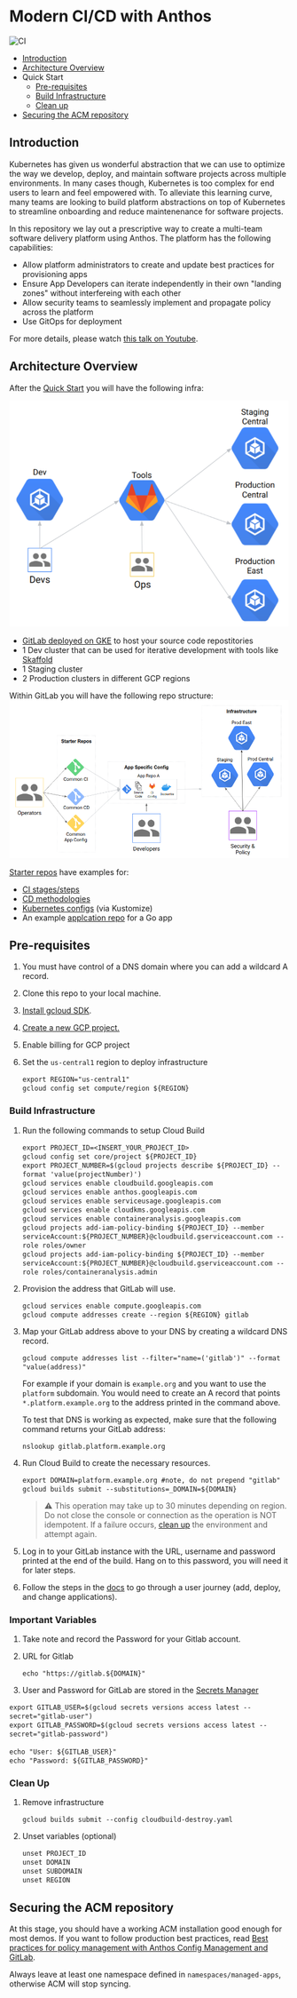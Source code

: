 # Modern CI/CD with Anthos

![CI](https://github.com/GoogleCloudPlatform/solutions-modern-cicd-anthos/workflows/CI/badge.svg)

* [Introduction](#introduction)
* [Architecture Overview](#architecture-overview)
* Quick Start
  * [Pre-requisites](#pre-requisites)
  * [Build Infrastructure](#build-infrastructure)
  * [Clean up](#clean-up)
* [Securing the ACM repository](#securing-the-acm-repository)

## Introduction

Kubernetes has given us wonderful abstraction that we can use to optimize the way we
develop, deploy, and maintain software projects across multiple environments.
In many cases though, Kubernetes is too complex for end users to learn and feel empowered with.
To alleviate this learning curve, many teams
are looking to build platform abstractions on top of Kubernetes to streamline onboarding and
reduce maintenenance for software projects.

In this repository we lay out a prescriptive way to create a multi-team software delivery platform
using Anthos. The platform has the following capabilities:

* Allow platform administrators to create and update best practices for provisioning apps
* Ensure App Developers can iterate independently in their own "landing zones" without interfereing with each other
* Allow security teams to seamlessly implement and propagate policy across the platform
* Use GitOps for deployment

For more details, please watch [this talk on Youtube](https://www.youtube.com/watch?v=MOALiliVoeg).

## Architecture Overview

After the [Quick Start](#pre-requisites) you will have the following infra:

![Anthos Platform Infrastructure](images/anthos-platform-infra.png)

* [GitLab deployed on GKE](https://cloud.google.com/solutions/deploying-production-ready-gitlab-on-gke) to host your source code repostitories
* 1 Dev cluster that can be used for iterative development with tools like [Skaffold](https://skaffold.dev/)
* 1 Staging cluster
* 2 Production clusters in different GCP regions

Within GitLab you will have the following repo structure:
![Anthos Platform Repos](images/anthos-platform-repos.png)

[Starter repos](starter-repos/) have examples for:

* [CI stages/steps](starter-repos/shared-ci-cd/ci/)
* [CD methodologies](starter-repos/shared-ci-cd/cd/)
* [Kubernetes configs](starter-repos/shared-kustomize-bases/) (via Kustomize)
* An example [applcation repo](starter-repos/golang-template/) for a Go app

## Pre-requisites

1. You must have control of a DNS domain where you can add a wildcard A record.

1. Clone this repo to your local machine.

1. [Install gcloud SDK](https://cloud.google.com/sdk/install).

1. [Create a new GCP project.](https://cloud.google.com/resource-manager/docs/creating-managing-projects#creating_a_project)

    <!-- TODO Find URL-->
1. Enable billing for GCP project

    <!-- TODO Link for regions -->
1. Set the `us-central1` region to deploy infrastructure

    ```shell
    export REGION="us-central1"
    gcloud config set compute/region ${REGION}
    ```

### Build Infrastructure

1. Run the following commands to setup Cloud Build

    ```shell
    export PROJECT_ID=<INSERT_YOUR_PROJECT_ID>
    gcloud config set core/project ${PROJECT_ID}
    export PROJECT_NUMBER=$(gcloud projects describe ${PROJECT_ID} --format 'value(projectNumber)')
    gcloud services enable cloudbuild.googleapis.com
    gcloud services enable anthos.googleapis.com
    gcloud services enable serviceusage.googleapis.com
    gcloud services enable cloudkms.googleapis.com
    gcloud services enable containeranalysis.googleapis.com
    gcloud projects add-iam-policy-binding ${PROJECT_ID} --member serviceAccount:${PROJECT_NUMBER}@cloudbuild.gserviceaccount.com --role roles/owner
    gcloud projects add-iam-policy-binding ${PROJECT_ID} --member serviceAccount:${PROJECT_NUMBER}@cloudbuild.gserviceaccount.com --role roles/containeranalysis.admin
    ```

1. Provision the address that GitLab will use.

    ```shell
    gcloud services enable compute.googleapis.com
    gcloud compute addresses create --region ${REGION} gitlab
    ```

1. Map your GitLab address above to your DNS by creating a wildcard DNS record.

    ```shell
    gcloud compute addresses list --filter="name=('gitlab')" --format "value(address)"
    ```

    For example if your domain is `example.org` and you want to use the
    `platform` subdomain. You would need to create an A record that points
    `*.platform.example.org` to the address printed in the command above.

    To test that DNS is working as expected, make sure that the following command
    returns your GitLab address:

    ```shell
    nslookup gitlab.platform.example.org
    ```

1. Run Cloud Build to create the necessary resources.

    ```shell
    export DOMAIN=platform.example.org #note, do not prepend "gitlab"
    gcloud builds submit --substitutions=_DOMAIN=${DOMAIN}
    ```

    > :warning: This operation may take up to 30 minutes depending on region. Do not close the console or connection as the operation is NOT idempotent. If a failure occurs, [clean up](#clean-up) the environment and attempt again.

1. Log in to your GitLab instance with the URL, username and password printed at the end of the build. Hang on to this password, you will need it for later steps.

1. Follow the steps in the [docs](docs/index.md) to go through a user journey (add, deploy, and change applications).

### Important Variables

1. Take note and record the Password for your Gitlab account.
1. URL for Gitlab

    ```shell
    echo "https://gitlab.${DOMAIN}"
    ```
1. User and Password for GitLab are stored in the [Secrets Manager](https://cloud.google.com/secret-manager)

```shell
export GITLAB_USER=$(gcloud secrets versions access latest --secret="gitlab-user")
export GITLAB_PASSWORD=$(gcloud secrets versions access latest --secret="gitlab-password")

echo "User: ${GITLAB_USER}"
echo "Password: ${GITLAB_PASSWORD}"

```

### Clean Up
<!-- TODO: Domain name deletion will be added later  -->
1. Remove infrastructure

    ```shell
    gcloud builds submit --config cloudbuild-destroy.yaml
    ```

1. Unset variables (optional)

    ```shell
    unset PROJECT_ID
    unset DOMAIN
    unset SUBDOMAIN
    unset REGION
    ```

## Securing the ACM repository

At this stage, you should have a working ACM installation good enough for most
demos. If you want to follow production best practices, read
[Best practices for policy management with Anthos Config Management and GitLab](https://cloud.google.com/solutions/best-practices-for-policy-management-with-anthos-config-management).

Always leave at least one namespace defined in `namespaces/managed-apps`, otherwise ACM will
stop syncing.
